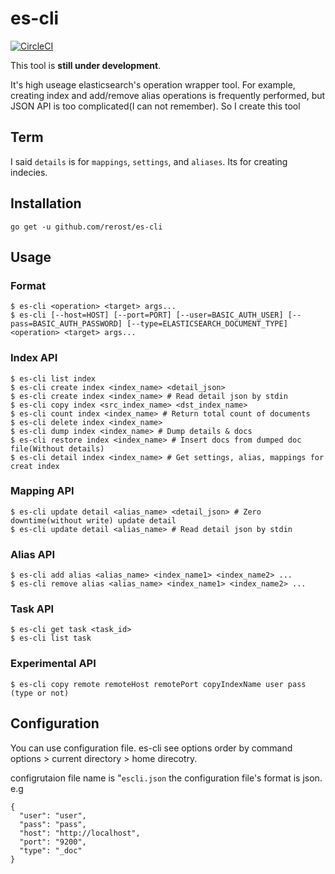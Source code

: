 # es-cli
[![CircleCI](https://circleci.com/gh/rerost/es-cli/tree/master.svg?style=svg&circle-token=df496b759fd684d97bf6f94c9251763960fcc049)](https://circleci.com/gh/rerost/es-cli/tree/master)

This tool is **still under development**.

It's high useage elasticsearch's operation wrapper tool.
For example, creating index and add/remove alias operations is frequently performed, but JSON API is too complicated(I can not remember).
So I create this tool

## Term
I said `details` is for `mappings`, `settings`, and `aliases`.
Its for creating indecies.

## Installation
`go get -u github.com/rerost/es-cli`

## Usage
### Format
```
$ es-cli <operation> <target> args...
$ es-cli [--host=HOST] [--port=PORT] [--user=BASIC_AUTH_USER] [--pass=BASIC_AUTH_PASSWORD] [--type=ELASTICSEARCH_DOCUMENT_TYPE] <operation> <target> args...
```

### Index API
```
$ es-cli list index
$ es-cli create index <index_name> <detail_json>
$ es-cli create index <index_name> # Read detail json by stdin
$ es-cli copy index <src_index_name> <dst_index_name>
$ es-cli count index <index_name> # Return total count of documents
$ es-cli delete index <index_name>
$ es-cli dump index <index_name> # Dump details & docs
$ es-cli restore index <index_name> # Insert docs from dumped doc file(Without details)
$ es-cli detail index <index_name> # Get settings, alias, mappings for creat index
```

### Mapping API
```
$ es-cli update detail <alias_name> <detail_json> # Zero downtime(without write) update detail
$ es-cli update detail <alias_name> # Read detail json by stdin
```

### Alias API
```
$ es-cli add alias <alias_name> <index_name1> <index_name2> ...
$ es-cli remove alias <alias_name> <index_name1> <index_name2> ...
```

### Task API
```
$ es-cli get task <task_id>
$ es-cli list task
```

### Experimental API
```
$ es-cli copy remote remoteHost remotePort copyIndexName user pass (type or not)
```

## Configuration
You can use configuration file.
es-cli see options order by command options > current directory > home direcotry.

configrutaion file name is "`escli.json`
the configuration file's format is json.
e.g
```
{
  "user": "user", 
  "pass": "pass",
  "host": "http://localhost",
  "port": "9200",
  "type": "_doc"
}
```

